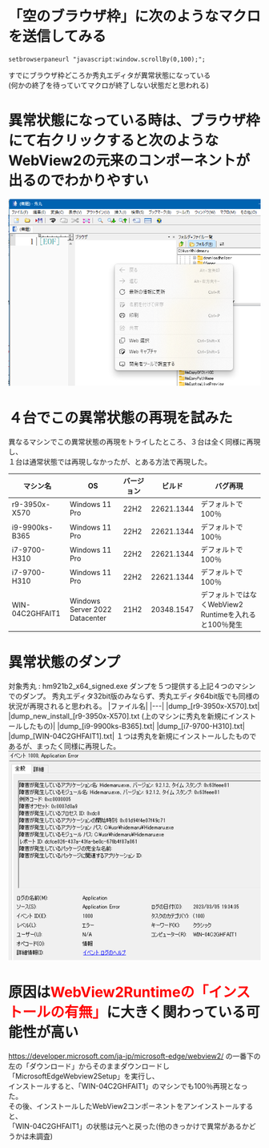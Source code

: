 # 「空のブラウザ枠」に次のようなマクロを送信してみる

```
setbrowserpaneurl "javascript:window.scrollBy(0,100);";
```

すでにブラウザ枠どころか秀丸エディタが異常状態になっている  
(何かの終了を待っていてマクロが終了しない状態だと思われる)


# 異常状態になっている時は、ブラウザ枠にて右クリックすると次のようなWebView2の元来のコンポーネントが出るのでわかりやすい

![](img/2023-03-05-19-13-01.png)


# ４台でこの異常状態の再現を試みた

異なるマシンでこの異常状態の再現をトライしたところ、３台は全く同様に再現し、  
１台は通常状態では再現しなかったが、とある方法で再現した。

|  マシン名  |  OS  | バージョン | ビルド | バグ再現 |
|---|---|---|---|---|
| r9-3950x-X570  | Windows 11 Pro | 22H2 | 22621.1344 | デフォルトで100％ |
| i9-9900ks-B365 | Windows 11 Pro | 22H2 | 22621.1344 | デフォルトで100％ |
| i7-9700-H310 | Windows 11 Pro | 22H2 | 22621.1344 | デフォルトで100％ |
| i7-9700-H310 | Windows 11 Pro | 22H2 | 22621.1344 | デフォルトで100％ |
| WIN-04C2GHFAIT1 | Windows Server 2022 Datacenter | 21H2 | 20348.1547 | デフォルトではなくWebView2 Runtimeを入れると100％発生 |

# 異常状態のダンプ

対象秀丸 : hm921b2_x64_signed.exe
ダンプを５つ提供する上記４つのマシンでのダンプ。
秀丸エディタ32bit版のみならず、秀丸エディタ64bit版でも同様の状況が再現されると思われる。
|ファイル名|
|---|
|dump_[r9-3950x-X570].txt|
|dump_new_install_[r9-3950x-X570].txt (上のマシンに秀丸を新規にインストールしたもの)|
|dump_[i9-9900ks-B365].txt|
|dump_[i7-9700-H310].txt|
|dump_[WIN-04C2GHFAIT1].txt|
１つは秀丸を新規にインストールしたものであるが、まったく同様に再現した。
![](img/2023-03-05-19-36-20.png)

# 原因は<span style="color: red;">WebView2Runtimeの「インストールの有無」</span>に大きく関わっている可能性が高い

https://developer.microsoft.com/ja-jp/microsoft-edge/webview2/
の一番下の左の「ダウンロード」からそのままダウンロードし「MicrosoftEdgeWebview2Setup」を実行し、  
インストールすると、「WIN-04C2GHFAIT1」のマシンでも100％再現となった。  
その後、インストールしたWebView2コンポーネントをアンインストールすると、  
「WIN-04C2GHFAIT1」の状態は元へと戻った(他のきっかけで異常があるかどうかは未調査)

